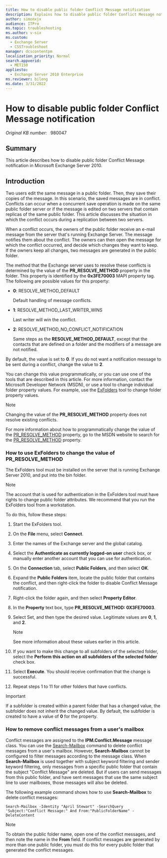 ```yaml
---
title: How to disable public folder Conflict Message notification
description: Explains how to disable public folder Conflict Message notification in Exchange Server.
author: simonxjx
audience: ITPro
ms.topic: troubleshooting
ms.author: v-six
ms.custom: 
  - Exchange Server
  - CSSTroubleshoot
manager: dcscontentpm
localization_priority: Normal
search.appverid: 
  - MET150
appliesto: 
  - Exchange Server 2010 Enterprise
ms.reviewer: bilong
ms.date: 3/31/2022
---
```

# How to disable public folder Conflict Message notification

_Original KB number:_ &nbsp; 980047

## Summary

This article describes how to disable public folder Conflict Message notification in Microsoft Exchange Server 2010.

## Introduction

Two users edit the same message in a public folder. Then, they save their copies of the message. In this scenario, the saved messages are in conflict. Conflicts can occur when a concurrent save operation is made on the same public folder server or if the message is edited on two servers that contain replicas of the same public folder. This article discusses the situation in which the conflict occurs during a replication between two servers.

When a conflict occurs, the owners of the public folder receive an e-mail message from the server that's running Exchange Server. The message notifies them about the conflict. The  owners can then open the message for which the conflict occurred, and decide which changes they want to keep. If the owners keep all changes, two messages are generated in the public folder.

The method that the Exchange server uses to resolve these conflicts is determined by the value of the **PR_RESOLVE_METHOD** property in the folder. This property is identified by the **0x3FE70003** MAPI property tag. The following are possible values for this property:

- **0**: RESOLVE_METHOD_DEFAULT

  Default handling of message conflicts.

- **1**: RESOLVE_METHOD_LAST_WRITER_WINS

  Last writer will win the conflict.

- **2**: RESOLVE_METHOD_NO_CONFLICT_NOTIFICATION

  Same steps as the **RESOLVE_METHOD_DEFAULT**, except that the contacts that are defined on a folder and the modifiers of a message are not notified.

By default, the value is set to **0**. If you do not want a notification message to be sent during a conflict, change the value to **2**.

You can change this value programmatically, or you can use one of the tools that are described in this article. For more information, contact the Microsoft Developer Network (MSDN), or use a tool to change individual folder property values. For example, use the [ExFolders](https://techcommunity.microsoft.com/t5/exchange-team-blog/exchange-meet-exfolders/ba-p/596799) tool to change folder property values.

> [!NOTE]
> Changing the value of the **PR_RESOLVE_METHOD** property does not resolve existing conflicts.

For more information about how to programmatically change the value of the [PR_RESOLVE_METHOD](/office/client-developer/outlook/mapi/pidtagresolvemethod-canonical-property) property, go to the MSDN website to search for the [PR_RESOLVE_METHOD](https://social.msdn.microsoft.com/search/?query=pr_resolve_method%20&ac=8) property.

### How to use ExFolders to change the value of PR_RESOLVE_METHOD

The ExFolders tool must be installed on the server that is running Exchange Server 2010, and put into the bin folder.

> [!NOTE]
> The account that is used for authentication in the ExFolders tool must have rights to change public folder attributes. We recommend that you run the ExFolders tool from a workstation.

To do this, follow these steps:

1. Start the ExFolders tool.
2. On the **File** menu, select **Connect**.
3. Enter the names of the Exchange server and the global catalog.
4. Select the **Authenticate as currently logged-on user** check box, or manually enter another account that you can use for authentication.
5. On the **Connection** tab, select **Public Folders**, and then select **OK**.
6. Expand the **Public Folders** item, locate the public folder that contains the conflict, and then right-click the folder to disable Conflict Message notification.
7. Right-click the folder again, and then select **Property Editor**.
8. In the **Property** text box, type **PR_RESOLVE_METHOD: 0X3FE70003**.
9. Select Set, and then type the desired value. Legitimate values are **0**, **1**, and **2**.

    > [!NOTE]
    > See more information about these values earlier in this article.

10. If you want to make this change to all subfolders of the selected folder, select the **Perform this action on all subfolders of the selected folder** check box.
11. Select **Execute**. You should receive confirmation that the change is successful.
12. Repeat steps 1 to 11 for other folders that have conflicts.

> [!IMPORTANT]
> If a subfolder is created within a parent folder that has a changed value, the subfolder does not inherit the changed value. By default, the subfolder is created to have a value of **0** for the property.

### How to remove conflict messages from a user's mailbox

Conflict messages are assigned to the **IPM.Conflict.Message** message class. You can use the [Search-Mailbox](/powershell/module/exchange/search-mailbox?preserve-view=true&view=exchange-ps) command to delete conflict messages from a user's mailbox. However, **Search-Mailbox** cannot be configured to filter messages according to the message class. When **Search-Mailbox** is used together with subject keyword filtering and sender keyword filtering, only messages from a specific public folder that contain the subject "Conflict Message" are deleted. But if users can send messages from this public folder, and have sent messages that use the same subject line to user mailboxes, those messages will also be deleted.

The following example command shows how to use **Search-Mailbox** to delete conflict messages:

```console
Search-Mailbox -Identity "April Stewart" -SearchQuery 'Subject:"Conflict Message:" And From:"PublicFolderName" -DeleteContent
```

> [!NOTE]
> To obtain the public folder name, open one of the conflict messages, and then note the name in the **From** field. If conflict messages are generated by more than one public folder, you must do this for every public folder that generated the conflict messages.